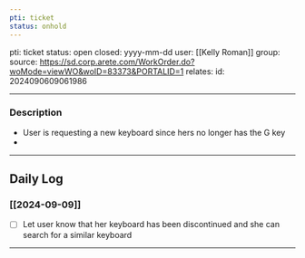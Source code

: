 ```yaml
---
pti: ticket
status: onhold
---
```

pti: ticket 
status: open
closed: yyyy-mm-dd
user: [[Kelly Roman]]
group:  
source: https://sd.corp.arete.com/WorkOrder.do?woMode=viewWO&woID=83373&PORTALID=1
relates: 
id: 2024090609061986

---
### Description
- User is requesting a new keyboard since hers no longer has the G key
-

---
## Daily Log
### [[2024-09-09]]
- [ ] Let user know that her keyboard has been discontinued and she can search for a similar keyboard
---




